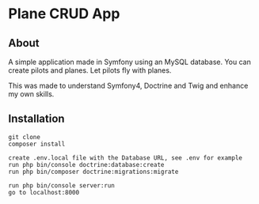 # Plane CRUD App

## About

A simple application made in Symfony using an MySQL database. 
You can create pilots and planes. Let pilots fly with planes. 

This was made to understand Symfony4, Doctrine and Twig and enhance my own skills.

## Installation

```
git clone
composer install

create .env.local file with the Database URL, see .env for example
run php bin/console doctrine:database:create
run php bin/composer doctrine:migrations:migrate

run php bin/console server:run
go to localhost:8000
```
